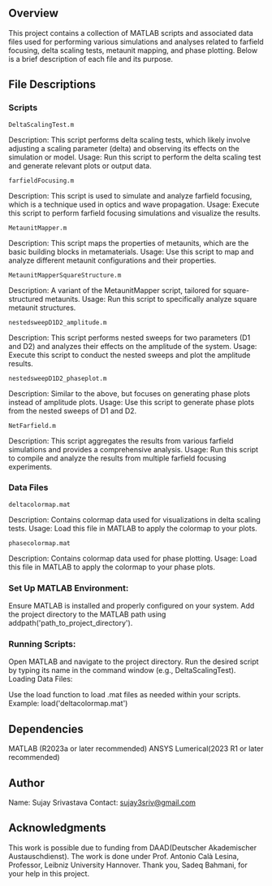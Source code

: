 ## Overview
This project contains a collection of MATLAB scripts and associated data files used for performing various simulations and analyses related to farfield focusing, delta scaling tests, metaunit mapping, and phase plotting. Below is a brief description of each file and its purpose.

## File Descriptions
### Scripts
`DeltaScalingTest.m`

Description: This script performs delta scaling tests, which likely involve adjusting a scaling parameter (delta) and observing its effects on the simulation or model.
Usage: Run this script to perform the delta scaling test and generate relevant plots or output data.

`farfieldFocusing.m`

Description: This script is used to simulate and analyze farfield focusing, which is a technique used in optics and wave propagation.
Usage: Execute this script to perform farfield focusing simulations and visualize the results.

`MetaunitMapper.m`

Description: This script maps the properties of metaunits, which are the basic building blocks in metamaterials.
Usage: Use this script to map and analyze different metaunit configurations and their properties.

`MetaunitMapperSquareStructure.m`

Description: A variant of the MetaunitMapper script, tailored for square-structured metaunits.
Usage: Run this script to specifically analyze square metaunit structures.

`nestedsweepD1D2_amplitude.m`

Description: This script performs nested sweeps for two parameters (D1 and D2) and analyzes their effects on the amplitude of the system.
Usage: Execute this script to conduct the nested sweeps and plot the amplitude results.

`nestedsweepD1D2_phaseplot.m`

Description: Similar to the above, but focuses on generating phase plots instead of amplitude plots.
Usage: Use this script to generate phase plots from the nested sweeps of D1 and D2.

`NetFarfield.m`

Description: This script aggregates the results from various farfield simulations and provides a comprehensive analysis.
Usage: Run this script to compile and analyze the results from multiple farfield focusing experiments.

### Data Files

`deltacolormap.mat`

Description: Contains colormap data used for visualizations in delta scaling tests.
Usage: Load this file in MATLAB to apply the colormap to your plots.

`phasecolormap.mat`

Description: Contains colormap data used for phase plotting.
Usage: Load this file in MATLAB to apply the colormap to your phase plots.

### Set Up MATLAB Environment:

Ensure MATLAB is installed and properly configured on your system.
Add the project directory to the MATLAB path using addpath('path_to_project_directory').

### Running Scripts:

Open MATLAB and navigate to the project directory.
Run the desired script by typing its name in the command window (e.g., DeltaScalingTest).
Loading Data Files:

Use the load function to load .mat files as needed within your scripts.
Example: load('deltacolormap.mat')

## Dependencies
MATLAB (R2023a or later recommended)
ANSYS Lumerical(2023 R1 or later recommended)

## Author
Name: Sujay Srivastava
Contact: sujay3sriv@gmail.com


## Acknowledgments
This work is possible due to funding from DAAD(Deutscher Akademischer Austauschdienst). The work is done under Prof. Antonio Calà Lesina, Professor, Leibniz University Hannover. Thank you, Sadeq Bahmani, for your help in this project.

